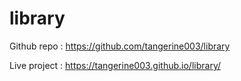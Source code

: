 # library

Github repo : https://github.com/tangerine003/library

Live project : https://tangerine003.github.io/library/
